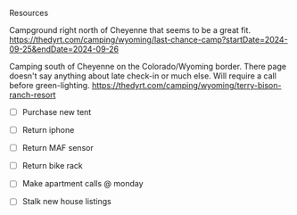 
Resources

Campground right north of Cheyenne that seems to be a great fit.
https://thedyrt.com/camping/wyoming/last-chance-camp?startDate=2024-09-25&endDate=2024-09-26

Camping south of Cheyenne on the Colorado/Wyoming border. There page doesn't say anything about late check-in or much else. Will require a call before green-lighting.
https://thedyrt.com/camping/wyoming/terry-bison-ranch-resort

- [ ] Purchase new tent
- [ ] Return iphone
- [ ] Return MAF sensor
- [ ] Return bike rack

- [ ] Make apartment calls @ monday
- [ ] Stalk new house listings
